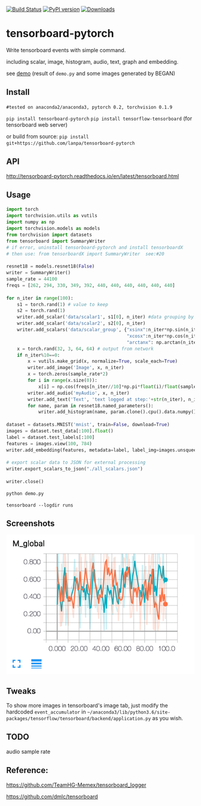 [![Build Status](https://travis-ci.org/lanpa/tensorboard-pytorch.svg?branch=master)](https://travis-ci.org/lanpa/tensorboard-pytorch)
[![PyPI version](https://badge.fury.io/py/tensorboard-pytorch.svg)](https://badge.fury.io/py/tensorboard-pytorch)
[![Downloads](https://img.shields.io/badge/pip--downloads-5K+-brightgreen.svg)](https://bigquery.cloud.google.com/savedquery/966219917372:edb59a0d70c54eb687ab2a9417a778ee)
# tensorboard-pytorch

Write tensorboard events with simple command.

including scalar, image, histogram, audio, text, graph and embedding.

see [demo](http:35.197.26.245:6006) (result of `demo.py` and some images generated by BEGAN)

## Install

`#tested on anaconda2/anaconda3, pytorch 0.2, torchvision 0.1.9`

`pip install tensorboard-pytorch`
`pip install tensorflow-tensorboard` (for tensorboard web server)

or build from source:
`pip install git+https://github.com/lanpa/tensorboard-pytorch`

## API
http://tensorboard-pytorch.readthedocs.io/en/latest/tensorboard.html

## Usage
```python
import torch
import torchvision.utils as vutils
import numpy as np
import torchvision.models as models
from torchvision import datasets
from tensorboard import SummaryWriter
# if error, uninstall tensorboard-pytorch and install tensorboardX
# then use: from tensorboardX import SummaryWriter  see:#20

resnet18 = models.resnet18(False)
writer = SummaryWriter()
sample_rate = 44100
freqs = [262, 294, 330, 349, 392, 440, 440, 440, 440, 440, 440]

for n_iter in range(100):
    s1 = torch.rand(1) # value to keep
    s2 = torch.rand(1)
    writer.add_scalar('data/scalar1', s1[0], n_iter) #data grouping by `slash`
    writer.add_scalar('data/scalar2', s2[0], n_iter)
    writer.add_scalars('data/scalar_group', {"xsinx":n_iter*np.sin(n_iter),
                                             "xcosx":n_iter*np.cos(n_iter),
                                             "arctanx": np.arctan(n_iter)}, n_iter)
    x = torch.rand(32, 3, 64, 64) # output from network
    if n_iter%10==0:
        x = vutils.make_grid(x, normalize=True, scale_each=True)   
        writer.add_image('Image', x, n_iter) 
        x = torch.zeros(sample_rate*2)
        for i in range(x.size(0)):
            x[i] = np.cos(freqs[n_iter//10]*np.pi*float(i)/float(sample_rate)) # sound amplitude should in [-1, 1]
        writer.add_audio('myAudio', x, n_iter)
        writer.add_text('Text', 'text logged at step:'+str(n_iter), n_iter)
        for name, param in resnet18.named_parameters():
            writer.add_histogram(name, param.clone().cpu().data.numpy(), n_iter)

dataset = datasets.MNIST('mnist', train=False, download=True)
images = dataset.test_data[:100].float()
label = dataset.test_labels[:100]
features = images.view(100, 784)
writer.add_embedding(features, metadata=label, label_img=images.unsqueeze(1))

# export scalar data to JSON for external processing
writer.export_scalars_to_json("./all_scalars.json")

writer.close()
```

`python demo.py`

`tensorboard --logdir runs`  

## Screenshots
<img src="screenshots/Demo.gif">


## Tweaks
To show more images in tensorboard's image tab, just
modify the hardcoded `event_accumulator` in 
`~/anaconda3/lib/python3.6/site-packages/tensorflow/tensorboard/backend/application.py`
as you wish.


## TODO
audio sample rate


## Reference:

https://github.com/TeamHG-Memex/tensorboard_logger

https://github.com/dmlc/tensorboard
